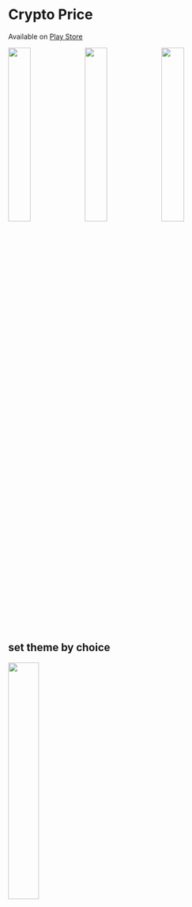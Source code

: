 # Crypto Price
Available on [Play Store](https://play.google.com/store/apps/details?id=com.chinonso.coingecko)

<img src=https://user-images.githubusercontent.com/45709308/179709029-6b4b23ef-8174-4777-8671-5a97f472afa7.png width=30% height=30%>  <img src=https://user-images.githubusercontent.com/45709308/179709585-648aee68-02e4-4ab3-b2c4-f002d53d82cc.png width=30% height=30%>  <img src=https://user-images.githubusercontent.com/45709308/179709807-768d4c15-46bf-4ef5-bee4-36fd9e7db53e.png width=30% height=30%>

## set theme by choice
<img src=https://user-images.githubusercontent.com/45709308/171430446-98faa751-6cac-46ec-b916-42f4edd8447c.jpg width=35% height=35%>
